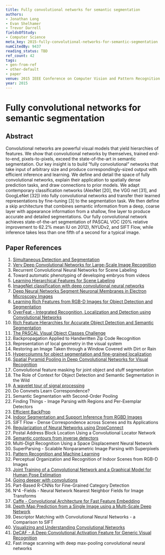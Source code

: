 ```yaml
---
title: Fully convolutional networks for semantic segmentation
authors:
- Jonathan Long
- Evan Shelhamer
- Trevor Darrell
fieldsOfStudy:
- Computer Science
meta_key: 2015-fully-convolutional-networks-for-semantic-segmentation
numCitedBy: 9437
reading_status: TBD
ref_count: 42
tags:
- gen-from-ref
- other-default
- paper
venue: 2015 IEEE Conference on Computer Vision and Pattern Recognition (CVPR)
year: 2015
---
```


# Fully convolutional networks for semantic segmentation

## Abstract

Convolutional networks are powerful visual models that yield hierarchies of features. We show that convolutional networks by themselves, trained end-to-end, pixels-to-pixels, exceed the state-of-the-art in semantic segmentation. Our key insight is to build “fully convolutional” networks that take input of arbitrary size and produce correspondingly-sized output with efficient inference and learning. We define and detail the space of fully convolutional networks, explain their application to spatially dense prediction tasks, and draw connections to prior models. We adapt contemporary classification networks (AlexNet [20], the VGG net [31], and GoogLeNet [32]) into fully convolutional networks and transfer their learned representations by fine-tuning [3] to the segmentation task. We then define a skip architecture that combines semantic information from a deep, coarse layer with appearance information from a shallow, fine layer to produce accurate and detailed segmentations. Our fully convolutional network achieves state-of-the-art segmentation of PASCAL VOC (20% relative improvement to 62.2% mean IU on 2012), NYUDv2, and SIFT Flow, while inference takes less than one fifth of a second for a typical image.

## Paper References

1. [Simultaneous Detection and Segmentation](2014-simultaneous-detection-and-segmentation)
2. [Very Deep Convolutional Networks for Large-Scale Image Recognition](2015-very-deep-convolutional-networks-for-large-scale-image-recognition)
3. Recurrent Convolutional Neural Networks for Scene Labeling
4. Toward automatic phenotyping of developing embryos from videos
5. [Learning Hierarchical Features for Scene Labeling](2013-learning-hierarchical-features-for-scene-labeling)
6. [ImageNet classification with deep convolutional neural networks](2012-alexnet.md)
7. [Deep Neural Networks Segment Neuronal Membranes in Electron Microscopy Images](2012-deep-neural-networks-segment-neuronal-membranes-in-electron-microscopy-images)
8. [Learning Rich Features from RGB-D Images for Object Detection and Segmentation](2014-learning-rich-features-from-rgb-d-images-for-object-detection-and-segmentation)
9. [OverFeat - Integrated Recognition, Localization and Detection using Convolutional Networks](2014-overfeat-integrated-recognition-localization-and-detection-using-convolutional-networks)
10. [Rich Feature Hierarchies for Accurate Object Detection and Semantic Segmentation](2014-rich-feature-hierarchies-for-accurate-object-detection-and-semantic-segmentation)
11. [The PASCAL Visual Object Classes Challenge](2006-the-pascal-visual-object-classes-challenge)
12. Backpropagation Applied to Handwritten Zip Code Recognition
13. Representation of local geometry in the visual system
14. Restoring an Image Taken through a Window Covered with Dirt or Rain
15. [Hypercolumns for object segmentation and fine-grained localization](2015-hypercolumns-for-object-segmentation-and-fine-grained-localization)
16. [Spatial Pyramid Pooling in Deep Convolutional Networks for Visual Recognition](2015-spatial-pyramid-pooling-in-deep-convolutional-networks-for-visual-recognition)
17. Convolutional feature masking for joint object and stuff segmentation
18. The Role of Context for Object Detection and Semantic Segmentation in the Wild
19. [A wavelet tour of signal processing](1998-a-wavelet-tour-of-signal-processing)
20. Do Convnets Learn Correspondence?
21. Semantic Segmentation with Second-Order Pooling
22. Finding Things - Image Parsing with Regions and Per-Exemplar Detectors
23. [Efficient BackProp](2012-efficient-backprop)
24. [Indoor Segmentation and Support Inference from RGBD Images](2012-indoor-segmentation-and-support-inference-from-rgbd-images)
25. SIFT Flow - Dense Correspondence across Scenes and Its Applications
26. [Regularization of Neural Networks using DropConnect](2013-regularization-of-neural-networks-using-dropconnect)
27. Postal Address Block Location Using a Convolutional Locator Network
28. [Semantic contours from inverse detectors](2011-semantic-contours-from-inverse-detectors)
29. Multi-Digit Recognition Using a Space Displacement Neural Network
30. SuperParsing - Scalable Nonparametric Image Parsing with Superpixels
31. [Pattern Recognition and Machine Learning](2007-pattern-recognition-and-machine-learning)
32. Perceptual Organization and Recognition of Indoor Scenes from RGB-D Images
33. [Joint Training of a Convolutional Network and a Graphical Model for Human Pose Estimation](2014-joint-training-of-a-convolutional-network-and-a-graphical-model-for-human-pose-estimation)
34. [Going deeper with convolutions](2015-going-deeper-with-convolutions)
35. Part-Based R-CNNs for Fine-Grained Category Detection
36. N^4 -Fields - Neural Network Nearest Neighbor Fields for Image Transforms
37. [Caffe - Convolutional Architecture for Fast Feature Embedding](2014-caffe-convolutional-architecture-for-fast-feature-embedding)
38. [Depth Map Prediction from a Single Image using a Multi-Scale Deep Network](2014-depth-map-prediction-from-a-single-image-using-a-multi-scale-deep-network)
39. Descriptor Matching with Convolutional Neural Networks - a Comparison to SIFT
40. [Visualizing and Understanding Convolutional Networks](2014-visualizing-and-understanding-convolutional-networks)
41. [DeCAF - A Deep Convolutional Activation Feature for Generic Visual Recognition](2014-decaf-a-deep-convolutional-activation-feature-for-generic-visual-recognition)
42. Fast image scanning with deep max-pooling convolutional neural networks
